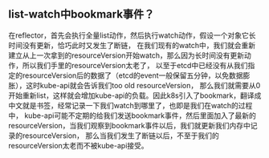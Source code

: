 ## list-watch中bookmark事件？

在reflector，首先会执行全量list动作，然后执行watch动作，假设一个对象它长时间没有更新，恰巧此时又发生了断链，
在我们现有的watch中，我们就会重新建立从上一次拿到的resourceVersion开始watch，那么因为长时间没有更新动作，所以我们手里的resourceVersion太老了，
以至于etcd中已经没有从我们指定的resourceVersion后的数据了（etcd的event一般保留五分钟，以免数据膨胀），这时kube-api就会告诉我们too old resourceVersion，
那么我们就需要从0开始重新list，这样就会增加kube-api的负载。因此k8s引入了bookmark，翻译成中文就是书签，经常记录一下我们watch到哪里了，也即是我们在watch的过程中，
kube-api可能不定期的给我们发送bookmark事件，然后里面加入了最新的resourceVersion，当我们观察到bookmark事件以后，我们就更新我们内存中记录的resourceVersion，
那么当我们发生了断链以后，不至于我们的resourceVersion太老而不被kube-api接受。

